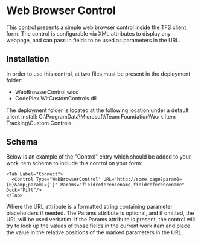 # Web Browser Control
This control presents a simple web browser control inside the TFS client form. The control is configurable via XML attributes to display any webpage, and can pass in fields to be used as parameters in the URL.

## Installation
In order to use this control, at two files must be present in the deployment folder:

* WebBrowserControl.wicc
* CodePlex.WitCustomControls.dll

The deployment folder is located at the following location under a default client install: C:\ProgramData\Microsoft\Team Foundation\Work Item Tracking\Custom Controls.

## Schema
Below is an example of the "Control" entry which should be added to your work item schema to include this control on your form:

    <Tab Label="Connect">
      <Control Type="WebBrowserControl" URL="http://some.page?param0={0}&amp;param1={1}" Params="fieldreferencename,fieldreferencename" Dock="Fill"/>
    </Tab>
          
Where the URL attribute is a formatted string containing parameter placeholders if needed. The Params attribute is optional, and if omitted, the URL will be used verbatim. If the Params attribute is present, the control will try to look up the values of those fields in the current work item and place the value in the relative positions of the marked parameters in the URL.
